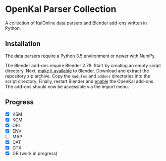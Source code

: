 # OpenKal Parser Collection
A collection of KalOnline data parsers and Blender add-ons written in Python.


## Installation
The data parsers require a Python 3.5 environment or newer with NumPy.

The Blender add-ons require Blender 2.79.
Start by creating an empty script directory.
Next, [make it available](https://docs.blender.org/manual/en/dev/preferences/file.html) to Blender.
Download and extract the repository zip archive.
Copy the `modules` and `addons` directories into the script directory.
Finally, restart Blender and [enable](https://docs.blender.org/manual/en/dev/preferences/addons.html) the OpenKal add-ons.
The add-ons should now be accessible via the import menu.


## Progress
- [x] KSM
- [x] KCM
- [x] OPL
- [x] ENV
- [ ] MAP
- [X] DAT
- [X] GTX
- [X] GB (work in progress)

